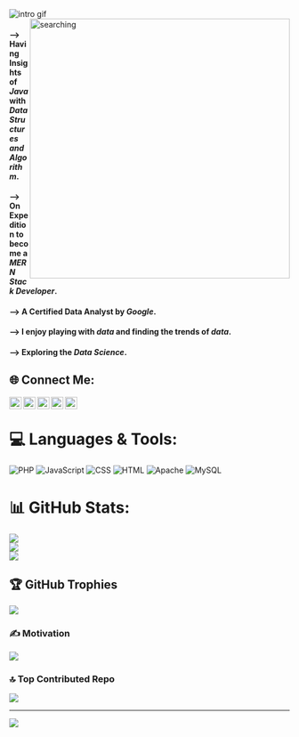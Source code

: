 <div>
	<img alt="intro gif" src="https://github.com/Rohal004/Rohal004/blob/4dddb567db18a7e794bc32d930ba622a900ef572/assests/images/i%E2%80%99m.gif">
</div>
<div>
	<img align="right" alt="searching" width="467px" src="https://github.com/images/modules/search/light2x.png" />
</div>
<h4> --> Having Insights of <em>Java</em> with <em>Data Structures and Algorithm</em>.</h4>
<h4> --> On Expedition to become a <em>MERN Stack Developer</em>.</h4>
<h4> --> A Certified Data Analyst by <em>Google</em>.</h4>
<h4> -->  I enjoy playing with <em>data</em> and finding the trends of <em>data</em>. </h4>
<h4> --> Exploring the <em>Data Science</em>.</h4> 

## 🌐 Connect Me:
<html>
	<body>
	<a href="https://www.facebook.com/soonuu003">
  <img align="left" alt="Rohal's Facebook" width="22px" src="https://cdn.jsdelivr.net/npm/simple-icons@v13.9/icons/facebook.svg" />
</a>
<a href="https://www.linkedin.com/in/rohal-jamal004">
  <img align="left" alt="Rohal's Linkdein" width="22px" src="https://cdn.jsdelivr.net/npm/simple-icons@v13.9/icons/linkedin.svg" />
</a>
<a href="https://github.com/Rohal004">
  <img align="left" alt="Rohal's Github" width="22px" src="https://cdn.jsdelivr.net/npm/simple-icons@v13.9/icons/github.svg" />
</a>
<a href="https://instagram.com/rohal_0o4?igshid=OGQ5ZDc2ODk2ZA==">
  <img align="left" alt="Rohal's Kaggle" width="22px" src="https://cdn.jsdelivr.net/npm/simple-icons@13.9/icons/instagram.svg" />
</a>
<a href="rohaljamal12345@gmail.com">
  <img align="left" alt="Rohal's Kaggle" width="22px" src="https://cdn.jsdelivr.net/npm/simple-icons@13.9/icons/gmail.svg" />
</a>
		<br>
	</body>
	</html>

# 💻 Languages & Tools:
![PHP](https://img.shields.io/badge/php-%23777BB4.svg?style=for-the-badge&logo=php&logoColor=white) ![JavaScript](https://img.shields.io/badge/javascript-%23323330.svg?style=for-the-badge&logo=javascript&logoColor=%23F7DF1E) ![CSS](https://img.shields.io/badge/css3-%231572B6.svg?style=for-the-badge&logo=css3&logoColor=white) ![HTML](https://img.shields.io/badge/html5-%23E34F26.svg?style=for-the-badge&logo=html5&logoColor=white) ![Apache](https://img.shields.io/badge/apache-%23D42029.svg?style=for-the-badge&logo=apache&logoColor=white) ![MySQL](https://img.shields.io/badge/mysql-%2300f.svg?style=for-the-badge&logo=mysql&logoColor=white) 
# 📊 GitHub Stats:
![](https://github-readme-stats.vercel.app/api?username=Rohal004&theme=tokyonight&hide_border=false&include_all_commits=false&count_private=false)<br/>
![](https://github-readme-streak-stats.herokuapp.com/?user=Rohal004&theme=tokyonight&hide_border=false)<br/>
![](https://github-readme-stats.vercel.app/api/top-langs/?username=Rohal004&theme=tokyonight&hide_border=false&include_all_commits=false&count_private=false&layout=compact)

## 🏆 GitHub Trophies
![](https://github-profile-trophy.vercel.app/?username=Rohal004&theme=radical&no-frame=false=true&margin-w=4)

### ✍️ Motivation
![](https://quotes-github-readme.vercel.app/api?type=horizontal&theme=radical)

### 🔝 Top Contributed Repo
![](https://github-contributor-stats.vercel.app/api?username=Rohal004&limit=5&theme=dark&combine_all_yearly_contributions=true)

---
[![](https://visitcount.itsvg.in/api?id=Rohal004&icon=0&color=0)](https://visitcount.itsvg.in)

<!-- Proudly created with GPRM ( https://gprm.itsvg.in ) -->
